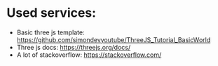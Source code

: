 # Used services:
- Basic three js template: https://github.com/simondevyoutube/ThreeJS_Tutorial_BasicWorld
- Three js docs: https://threejs.org/docs/
- A lot of stackoverflow: https://stackoverflow.com/

